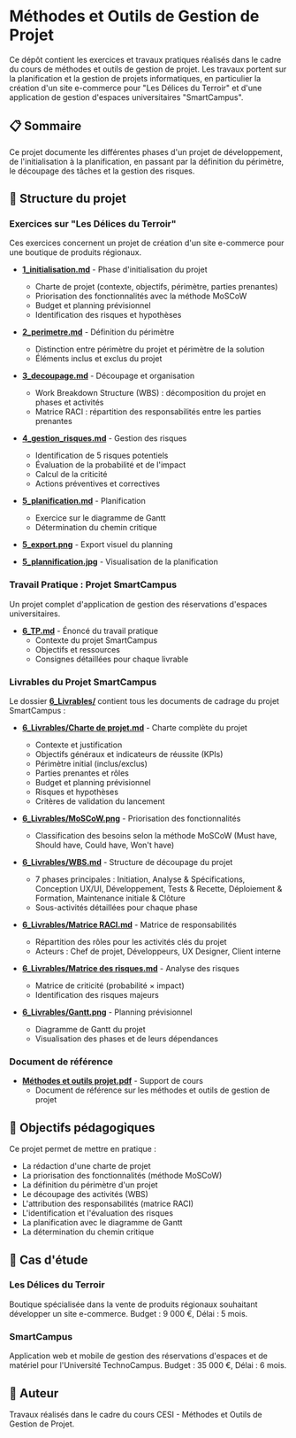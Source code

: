 # Méthodes et Outils de Gestion de Projet

Ce dépôt contient les exercices et travaux pratiques réalisés dans le cadre du cours de méthodes et outils de gestion de projet. Les travaux portent sur la planification et la gestion de projets informatiques, en particulier la création d'un site e-commerce pour "Les Délices du Terroir" et d'une application de gestion d'espaces universitaires "SmartCampus".

## 📋 Sommaire

Ce projet documente les différentes phases d'un projet de développement, de l'initialisation à la planification, en passant par la définition du périmètre, le découpage des tâches et la gestion des risques.

## 📁 Structure du projet

### Exercices sur "Les Délices du Terroir"

Ces exercices concernent un projet de création d'un site e-commerce pour une boutique de produits régionaux.

- **[1_initialisation.md](1_initialisation.md)** - Phase d'initialisation du projet
  - Charte de projet (contexte, objectifs, périmètre, parties prenantes)
  - Priorisation des fonctionnalités avec la méthode MoSCoW
  - Budget et planning prévisionnel
  - Identification des risques et hypothèses

- **[2_perimetre.md](2_perimetre.md)** - Définition du périmètre
  - Distinction entre périmètre du projet et périmètre de la solution
  - Éléments inclus et exclus du projet

- **[3_decoupage.md](3_decoupage.md)** - Découpage et organisation
  - Work Breakdown Structure (WBS) : décomposition du projet en phases et activités
  - Matrice RACI : répartition des responsabilités entre les parties prenantes

- **[4_gestion_risques.md](4_gestion_risques.md)** - Gestion des risques
  - Identification de 5 risques potentiels
  - Évaluation de la probabilité et de l'impact
  - Calcul de la criticité
  - Actions préventives et correctives

- **[5_planification.md](5_planification.md)** - Planification
  - Exercice sur le diagramme de Gantt
  - Détermination du chemin critique

- **[5_export.png](5_export.png)** - Export visuel du planning

- **[5_plannification.jpg](5_plannification.jpg)** - Visualisation de la planification

### Travail Pratique : Projet SmartCampus

Un projet complet d'application de gestion des réservations d'espaces universitaires.

- **[6_TP.md](6_TP.md)** - Énoncé du travail pratique
  - Contexte du projet SmartCampus
  - Objectifs et ressources
  - Consignes détaillées pour chaque livrable

### Livrables du Projet SmartCampus

Le dossier **[6_Livrables/](6_Livrables/)** contient tous les documents de cadrage du projet SmartCampus :

- **[6_Livrables/Charte de projet.md](6_Livrables/Charte%20de%20projet.md)** - Charte complète du projet
  - Contexte et justification
  - Objectifs généraux et indicateurs de réussite (KPIs)
  - Périmètre initial (inclus/exclus)
  - Parties prenantes et rôles
  - Budget et planning prévisionnel
  - Risques et hypothèses
  - Critères de validation du lancement

- **[6_Livrables/MoSCoW.png](6_Livrables/MoSCoW.png)** - Priorisation des fonctionnalités
  - Classification des besoins selon la méthode MoSCoW (Must have, Should have, Could have, Won't have)

- **[6_Livrables/WBS.md](6_Livrables/WBS.md)** - Structure de découpage du projet
  - 7 phases principales : Initiation, Analyse & Spécifications, Conception UX/UI, Développement, Tests & Recette, Déploiement & Formation, Maintenance initiale & Clôture
  - Sous-activités détaillées pour chaque phase

- **[6_Livrables/Matrice RACI.md](6_Livrables/Matrice%20RACI.md)** - Matrice de responsabilités
  - Répartition des rôles pour les activités clés du projet
  - Acteurs : Chef de projet, Développeurs, UX Designer, Client interne

- **[6_Livrables/Matrice des risques.md](6_Livrables/Matrice%20des%20risques.md)** - Analyse des risques
  - Matrice de criticité (probabilité × impact)
  - Identification des risques majeurs

- **[6_Livrables/Gantt.png](6_Livrables/Gantt.png)** - Planning prévisionnel
  - Diagramme de Gantt du projet
  - Visualisation des phases et de leurs dépendances

### Document de référence

- **[Méthodes et outils projet.pdf](Méthodes%20et%20outils%20projet.pdf)** - Support de cours
  - Document de référence sur les méthodes et outils de gestion de projet

## 🎯 Objectifs pédagogiques

Ce projet permet de mettre en pratique :

- La rédaction d'une charte de projet
- La priorisation des fonctionnalités (méthode MoSCoW)
- La définition du périmètre d'un projet
- Le découpage des activités (WBS)
- L'attribution des responsabilités (matrice RACI)
- L'identification et l'évaluation des risques
- La planification avec le diagramme de Gantt
- La détermination du chemin critique

## 🏢 Cas d'étude

### Les Délices du Terroir
Boutique spécialisée dans la vente de produits régionaux souhaitant développer un site e-commerce. Budget : 9 000 €, Délai : 5 mois.

### SmartCampus
Application web et mobile de gestion des réservations d'espaces et de matériel pour l'Université TechnoCampus. Budget : 35 000 €, Délai : 6 mois.

## 👥 Auteur

Travaux réalisés dans le cadre du cours CESI - Méthodes et Outils de Gestion de Projet.
